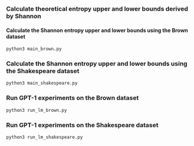 ### Calculate theoretical entropy upper and lower bounds derived by Shannon

#### Calculate the Shannon entropy upper and lower bounds using the Brown dataset
```
python3 main_brown.py
```

### Calculate the Shannon entropy upper and lower bounds using the Shakespeare dataset
```
python3 main_shakespeare.py
```

### Run GPT-1 experiments on the Brown dataset
```
python3 run_lm_brown.py
```

### Run GPT-1 experiments on the Shakespeare dataset
```
python3 run_lm_shakespeare.py
```
